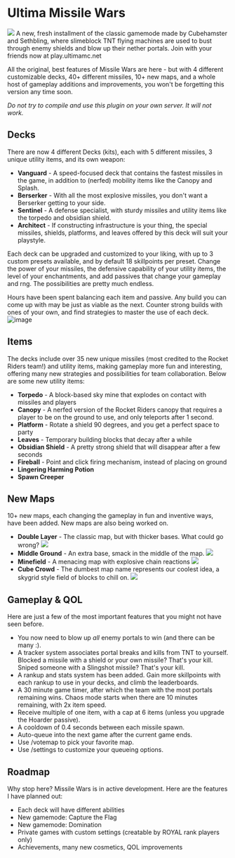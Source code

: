 # Ultima Missile Wars
![](https://cdn.discordapp.com/attachments/358673756836855810/958149582120968262/2022-03-28_16.36.03.png)
A new, fresh installment of the classic gamemode made by Cubehamster and Sethbling, where slimeblock TNT flying machines are used to bust through enemy shields and blow up their nether portals. Join with your friends now at play.ultimamc.net

All the original, best features of Missile Wars are here - but with 4 different customizable decks, 40+ different missiles, 10+ new maps, and a whole host of gameplay additions and improvements, you won't be forgetting this version any time soon.

*Do not try to compile and use this plugin on your own server. It will not work.*

## Decks
There are now 4 different Decks (kits), each with 5 different missiles, 3 unique utility items, and its own weapon:
* **Vanguard** - A speed-focused deck that contains the fastest missiles in the game, in addition to (nerfed) mobility items like the Canopy and Splash.
* **Berserker** - With all the most explosive missiles, you don't want a Berserker getting to your side.
* **Sentinel** - A defense specialist, with sturdy missiles and utility items like the torpedo and obsidian shield.
* **Architect** - If constructing infrastructure is your thing, the special missiles, shields, platforms, and leaves offered by this deck will suit your playstyle.

Each deck can be upgraded and customized to your liking, with up to 3 custom presets available, and by default 18 skillpoints per preset. Change the power of your missiles, the defensive capability of your utility items, the level of your enchantments, and add passives that change your gameplay and rng. The possibilities are pretty much endless.

Hours have been spent balancing each item and passive. Any build you can come up with may be just as viable as the next. Counter strong builds with ones of your own, and find strategies to master the use of each deck.
![image](https://user-images.githubusercontent.com/17891302/172035160-7b004f57-35cc-4ee4-a233-d24430ca11f5.png)

## Items
The decks include over 35 new unique missiles (most credited to the Rocket Riders team!) and utility items, making gameplay more fun and interesting, offering many new strategies and possibilities for team collaboration. Below are some new utility items:
* **Torpedo** - A block-based sky mine that explodes on contact with missiles and players
* **Canopy** - A nerfed version of the Rocket Riders canopy that requires a player to be on the ground to use, and only teleports after 1 second.
* **Platform** - Rotate a shield 90 degrees, and you get a perfect space to party
* **Leaves** - Temporary building blocks that decay after a while
* **Obsidian Shield** - A pretty strong shield that will disappear after a few seconds
* **Fireball** - Point and click firing mechanism, instead of placing on ground
* **Lingering Harming Potion**
* **Spawn Creeper**

## New Maps
10+ new maps, each changing the gameplay in fun and inventive ways, have been added. New maps are also being worked on.
* **Double Layer** - The classic map, but with thicker bases. What could go wrong?
![](https://i.imgur.com/ZXzhell.jpg)
* **Middle Ground** - An extra base, smack in the middle of the map.
![](https://i.imgur.com/KeWo1el.jpg)
* **Minefield** - A menacing map with explosive chain reactions
![](https://i.imgur.com/PnHOhla.jpg)
* **Cube Crowd** - The dumbest map name represents our coolest idea, a skygrid style field of blocks to chill on.
![](https://i.imgur.com/zKrGraC.jpg)

## Gameplay & QOL
Here are just a few of the most important features that you might not have seen before.
* You now need to blow up *all* enemy portals to win (and there can be many :).
* A tracker system associates portal breaks and kills from TNT to yourself. Blocked a missile with a shield or your own missile? That's your kill. Sniped someone with a Slingshot missile? That's your kill.
* A rankup and stats system has been added. Gain more skillpoints with each rankup to use in your decks, and climb the leaderboards.
* A 30 minute game timer, after which the team with the most portals remaining wins. Chaos mode starts when there are 10 minutes remaining, with 2x item speed.
* Receive multiple of one item, with a cap at 6 items (unless you upgrade the Hoarder passive).
* A cooldown of 0.4 seconds between each missile spawn.
* Auto-queue into the next game after the current game ends.
* Use /votemap to pick your favorite map.
* Use /settings to customize your queueing options.

## Roadmap
Why stop here? Missile Wars is in active development. Here are the features I have planned out:
* Each deck will have different abilities
* New gamemode: Capture the Flag
* New gamemode: Domination
* Private games with custom settings (creatable by ROYAL rank players only)
* Achievements, many new cosmetics, QOL improvements
